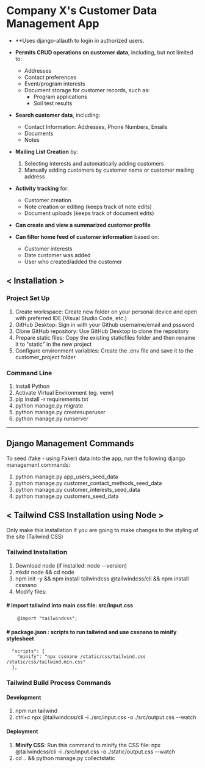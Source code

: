 # Company X's Customer Data Management App

- **Uses django-allauth to login in authorized users.

- **Permits CRUD operations on customer data**, including, but not limited to:
  - Addresses
  - Contact preferences
  - Event/program interests
  - Document storage for customer records, such as:
    - Program applications
    - Soil test results

- **Search customer data**, including:
  - Contact Information: Addresses, Phone Numbers, Emails
  - Documents
  - Notes

- **Mailing List Creation** by:
  1. Selecting interests and automatically adding customers
  2. Manually adding customers by customer name or customer mailing address

- **Activity tracking** for:
  - Customer creation
  - Note creation or editing (keeps track of note edits)
  - Document uploads (keeps track of document edits)

- **Can create and view a summarized customer profile**

- **Can filter home feed of customer information** based on:
  - Customer interests
  - Date customer was added
  - User who created/added the customer


## < Installation >

### Project Set Up
1. Create workspace: Create new folder on your personal device and open with preferred IDE (Visual Studio Code, etc.)
2. GitHub Desktop: Sign in with your Github username/email and pssword
3. Clone GitHub repository: Use GitHub Desktop to clone the repository 
4. Prepare static files: Copy the existing staticfiles folder and then rename it to "static" in the new project
5. Configure environment variables: Create the .env file and save it to the customer_project folder 

### Command Line
1. Install Python 
2. Activate Virtual Environment (eg. venv)
3. pip install -r requirements.txt
4. python manage.py migrate
5. python manage.py createsuperuser
6. python manage.py runserver
  
  
---

## Django Management Commands

To seed (fake - using Faker) data into the app, run the following django management commands:

1. python manage.py app_users_seed_data
2. python manage.py customer_contact_methods_seed_data
3. python manage.py customer_interests_seed_data    
4. python manage.py customers_seed_data
  
## < Tailwind CSS Installation using Node >

Only make this installation if you are going to make changes to the styling of the site (Tailwind CSS)

### Tailwind Installation

1. Download node (if installed: node --version)
2. mkdir node && cd node
3. npm init -y && npm install tailwindcss @tailwindcss/cli && npm install cssnano 
4. Modify files:
#### # import tailwind into main css file: src/input.css
```
    @import "tailwindcss";
```
#### # package.json : scripts to run tailwind and use cssnano to minify stylesheet
```
  "scripts": {
    "minify": "npx cssnano /static/css/tailwind.css /static/css/tailwind.min.css"
  },
```

### Tailwind Build Process Commands 

#### Development
1. npm run tailwind
2. ctrl+c
npx @tailwindcss/cli -i ./src/input.css -o ./src/output.css --watch

#### Deployment
1. **Minify CSS**:
   Run this command to minify the CSS file:
   npx @tailwindcss/cli -i ./src/input.css -o ./static/output.css --watch
2. cd .. && python manage.py collectstatic
